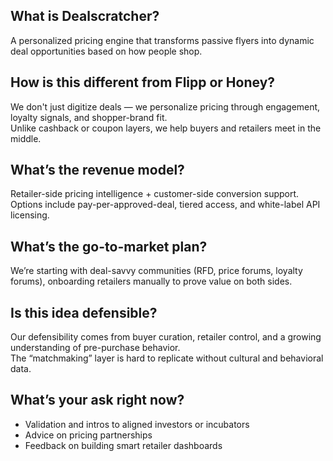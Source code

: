 ## What is Dealscratcher?
A personalized pricing engine that transforms passive flyers into dynamic deal opportunities based on how people shop.

## How is this different from Flipp or Honey?
We don't just digitize deals — we personalize pricing through engagement, loyalty signals, and shopper-brand fit.  
Unlike cashback or coupon layers, we help buyers and retailers meet in the middle.

## What’s the revenue model?
Retailer-side pricing intelligence + customer-side conversion support.  
Options include pay-per-approved-deal, tiered access, and white-label API licensing.

## What’s the go-to-market plan?
We’re starting with deal-savvy communities (RFD, price forums, loyalty forums), onboarding retailers manually to prove value on both sides.

## Is this idea defensible?
Our defensibility comes from buyer curation, retailer control, and a growing understanding of pre-purchase behavior.  
The “matchmaking” layer is hard to replicate without cultural and behavioral data.

## What’s your ask right now?
- Validation and intros to aligned investors or incubators
- Advice on pricing partnerships
- Feedback on building smart retailer dashboards

